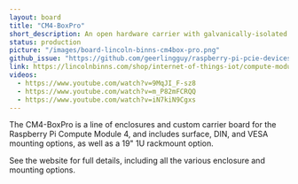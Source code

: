 ```yaml
---
layout: board
title: "CM4-BoxPro"
short_description: An open hardware carrier with galvanically-isolated interfaces.
status: production
picture: "/images/board-lincoln-binns-cm4box-pro.png"
github_issue: "https://github.com/geerlingguy/raspberry-pi-pcie-devices/issues/88"
link: https://lincolnbinns.com/shop/internet-of-things-iot/compute-module-4-enclosures.html
videos:
  - https://www.youtube.com/watch?v=9MqJI_F-sz8
  - https://www.youtube.com/watch?v=m_P82mFCRQQ
  - https://www.youtube.com/watch?v=iN7kiN9Cgxs
---
```

The CM4-BoxPro is a line of enclosures and custom carrier board for the Raspberry Pi Compute Module 4, and includes surface, DIN, and VESA mounting options, as well as a 19" 1U rackmount option.

See the website for full details, including all the various enclosure and mounting options.
